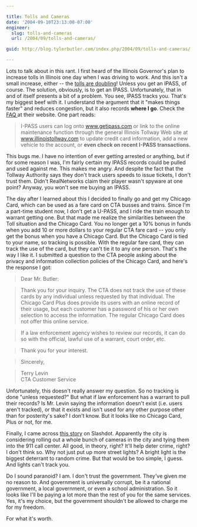 ```yaml
---

title: Tolls and Cameras
date: '2004-09-10T23:13:00-07:00'
engineer:
  slug: tolls-and-cameras
  url: /2004/09/tolls-and-cameras/

guid: http://blog.tylerbutler.com/index.php/2004/09/tolls-and-cameras/

---
```


Lots to talk about in this rant. I first heard of the Illinois Governor's plan
to increase tolls in Illinois one day when I was driving to work. And this
isn't a small increase, either -- the [tolls are doubling][1]! Unless you get
an IPASS, of course. The solution, obviously, is to get an IPASS.
Unfortunately, that in and of itself presents a bit of a problem. You see,
IPASS tracks you. That's my biggest beef with it. I understand the argument
that it "makes things faster" and reduces congestion, but it also records
**where I go**. Check the [FAQ ][2]at their website. One part reads:

> I-PASS users can log onto www.getipass.com or link to the online maintenance
function through the general Illinois Tollway Web site at
www.illinoistollway.com to update credit card information, add a new vehicle
to the account, or **even check on recent I-PASS transactions.**

This bugs me. I have no intention of ever getting arrested or anything, but if
for some reason I was, I'm fairly certain my IPASS records could be pulled and
used against me. This makes me angry. And despite the fact that the Tollway
Authority says they don't track users speeds to issue tickets, I don't trust
them. Didn't RealNetworks claim their player wasn't spyware at one point?
Anyway, you won't see me buying an IPASS.

  
The day after I learned about this I decided to finally go and get my Chicago
Card, which can be used as a fare card on CTA busses and trains. Since I'm a
part-time student now, I don't get a U-PASS, and I ride the train enough to
warrant getting one. But that made me realize the similarities between the
Toll situation and the Chicago Card. You no longer get a 10% bonus in funds
when you add 10 or more dollars to your regular CTA fare card -- you only get
the bonus when you have a Chicago Card. But the Chicago Card is tied to your
name, so tracking is possible. With the regular fare card, they can track the
use of the card, but they can't tie it to any one person. That's the way I
like it. I submitted a question to the CTA people asking about the privacy and
information collection policies of the Chicago Card, and here's the response I
got:

> Dear Mr. Butler:
  
> Thank you for your inquiry. The CTA does not track the use of these cards by
any individual unless requested by that individual. The Chicago Card Plus does
provide its users with an online record of their usage, but each customer has
a password of his or her own selection to access the information. The regular
Chicago Card does not offer this online service.

> If a law enforcement agency wishes to review our records, it can do so with
the official, lawful use of a warrant, court order, etc.

> Thank you for your interest.
  
> Sincerely,
  
> Terry Levin  
> CTA Customer Service

Unfortunately, this doesn't really answer my question. So no tracking is done
"unless requested?" But what if law enforcement has a warrant to pull their
records? Is Mr. Levin saying the information doesn't exist (i.e. users aren't
tracked), or that it exists and isn't used for any other purpose other than
for posterity's sake? I don't know. But it looks like no Chicago Card, Plus or
not, for me.

  
Finally, I came across [this story][3] on Slashdot. Apparently the city is
considering rolling out a whole bunch of cameras in the city and tying them
into the 911 call center. All good, in theory, right? It'll help deter crime,
right? I don't think so. Why not just put up more street lights? A bright
light is the biggest deterrant to random crime. But that would be too simple,
I guess. And lights can't track you.

  
Do I sound paranoid? I am. I don't trust the government. They've given me no
reason to. And government is universally corrupt, be it a national government,
a local government, or even a school administration. So it looks like I'll be
paying a lot more than the rest of you for the same services. Yes, it's my
choice, but the government shouldn't be allowed to charge me for my freedom.
  
For what it's worth.

   [1]: http://www.google.com/search?q=cache:B6k2O8uaf5sJ:www.suntimes.com/output/news/cst-nws-toll26.html&hl=en
   [2]: http://www.illinoistollway.com/portal/page?_pageid=53,34586,53_34725:53_34734&_dad=portal&_schema=PORTAL
   [3]: http://yro.slashdot.org/article.pl?sid=04/09/09/2217232&tid=158&tid=103&tid=1&tid=17
